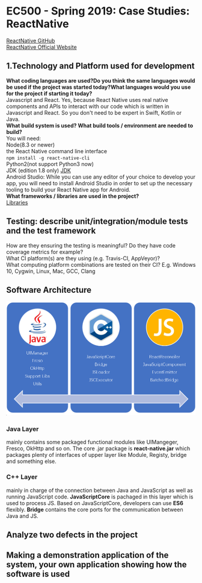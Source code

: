 # EC500 - Spring 2019:  Case Studies: ReactNative 
[ReactNative GitHub](https://github.com/facebook/react-native)  
[ReactNative Official Website](https://facebook.github.io/react-native/)
## 1.Technology and Platform used for development
**What coding languages are used?Do you think the same languages would be used if the project was started today?What languages would you use for the project if starting it today?**    
Javascript and React. Yes, because React Native uses real native components and APIs to interact with our code which is written in Javascript and React. So you don't need to be expert in Swift, Kotlin or Java.  
**What build system is used? What build tools / environment are needed to build?**  
You will need:  
Node(8.3 or newer)  
the React Native command line interface     
`npm install -g react-native-cli`    
Python2(not support Python3 now)  
JDK (edition 1.8 only) [JDK](https://www.oracle.com/technetwork/java/javase/downloads/jdk8-downloads-2133151.html)   
Android Studio: While you can use any editor of your choice to develop your app, you will need to install Android Studio in order to set up the necessary tooling to build your React Native app for Android.   
**What frameworks / libraries are used in the project?**  
[Libraries](https://github.com/facebook/react-native/tree/master/Libraries)
## Testing: describe unit/integration/module tests and the test framework
How are they ensuring the testing is meaningful? Do they have code coverage metrics for example?  
What CI platform(s) are they using (e.g. Travis-CI, AppVeyor)?    
What computing platform combinations are tested on their CI? E.g. Windows 10, Cygwin, Linux, Mac, GCC, Clang
## Software Architecture
![Architecture Diagram](https://github.com/ec500-software-engineering/case-study-JiaruiJin/blob/master/Structure.PNG)  
### Java Layer 
mainly contains some packaged functional modules like UIMangeger, Fresco, OkHttp and so on. The core .jar package is **react-native.jar** which packages plenty of interfaces of upper layer like Module, Registy, bridge and something else.
### C++ Layer
mainly in charge of the connection between Java and JavaScript as well as running JavaScript code. **JavaScriptCore** is pachaged in this layer which is used to process JS. Based on JavaScriptCore, developers can use **ES6** flexibly. **Bridge** contains the core ports for the communication between Java and JS.

## Analyze two defects in the project
## Making a demonstration application of the system, your own application showing how the software is used



